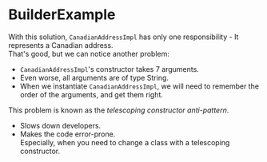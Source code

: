 BuilderExample
==============

With this solution, `CanadianAddressImpl` has only one responsibility - It represents a Canadian address.    
That's good, but we can notice another problem:
 * `CanadianAddressImpl`'s constructor takes 7 arguments.
 * Even worse, all arguments are of type String.
 * When we instantiate `CanadianAddressImpl`, we will need to remember the order of the arguments, and get them right.
  
 
This problem is known as the _telescoping constructor anti-pattern_.     
 * Slows down developers.
 * Makes the code error-prone.     
   Especially, when you need to change a class with a telescoping constructor.

